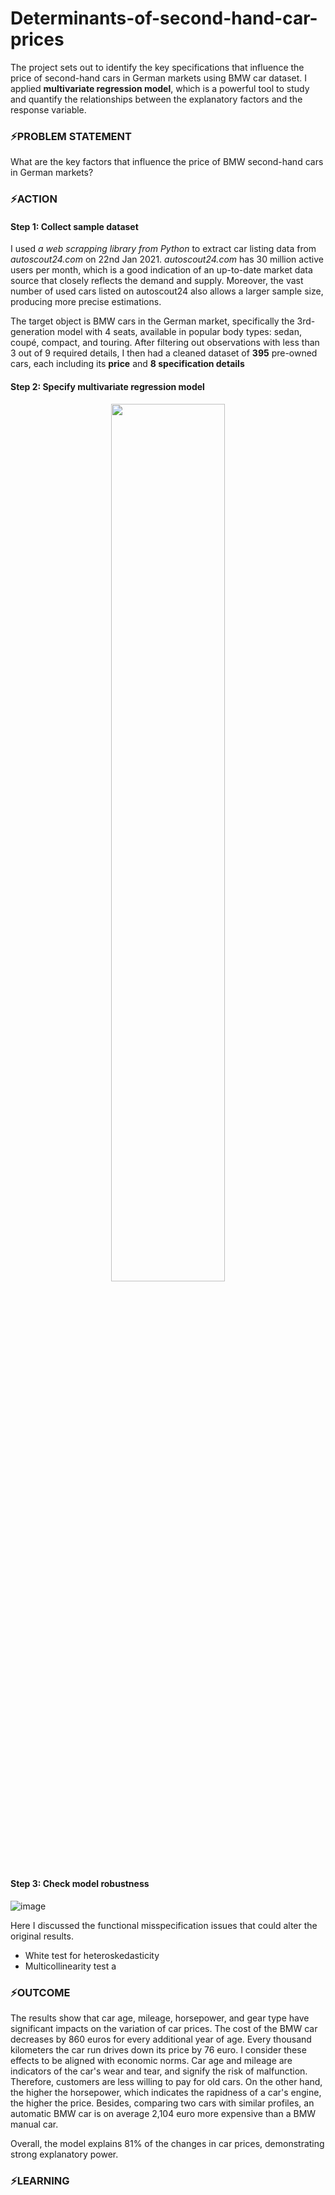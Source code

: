 # Determinants-of-second-hand-car-prices
The project sets out to identify the key specifications that influence the price of second-hand cars in German markets using BMW car dataset. I applied **multivariate regression model**, which is a powerful tool to study and quantify the relationships between the explanatory factors and the response variable.

### ⚡PROBLEM STATEMENT
What are the key factors that influence the price of BMW second-hand cars in German markets?

### ⚡ACTION
#### Step 1: Collect sample dataset
I used _a web scrapping library from Python_ to extract car listing data from _autoscout24.com_ on 22nd Jan 2021. _autoscout24.com_ has 30 million active users per month, which is a good indication of an up-to-date market data source that closely reflects the demand and supply. Moreover, the vast number of used cars listed on autoscout24 also allows a larger sample size, producing more precise estimations.

The target object is BMW cars in the German market, specifically the 3rd-generation model with 4 seats, available in popular body types: sedan, coupé, compact, and touring. After filtering out observations with less than 3 out of 9 required details, I then had a cleaned dataset of **395** pre-owned cars, each including its **price** and **8 specification details** 

#### Step 2: Specify multivariate regression model 
<p align="center"> 
<img src="https://github.com/minhanhvu/Determinants-of-second-hand-car-prices/assets/87383756/869b6a3d-20d5-4135-9611-76cc7496d128" width=60% height=60%>
</p>

#### Step 3: Check model robustness
![image](https://github.com/minhanhvu/Determinants-of-second-hand-car-prices/assets/87383756/8a3c6437-28e1-4420-8e9b-d33d8421577c)

Here I discussed the functional misspecification issues that could alter the original results. 

- White test for heteroskedasticity
- Multicollinearity test
a

### ⚡OUTCOME
The results show that car age, mileage, horsepower, and gear type have significant impacts on the variation of car prices. The cost of the BMW car decreases by 860 euros for every additional year of age. Every thousand kilometers the car run drives down its price by 76 euro. I consider these effects to be aligned with economic norms. Car age and mileage are indicators of the car's wear and tear, and signify the risk of malfunction. Therefore, customers are less willing to pay for old cars. On the other hand, the higher the horsepower, which indicates the rapidness of a car's engine, the higher the price. Besides, comparing two cars with similar profiles, an automatic BMW car is on average 2,104 euro more expensive than a BMW manual car. 

Overall, the model explains 81% of the changes in car prices, demonstrating strong explanatory power. 
### ⚡LEARNING


